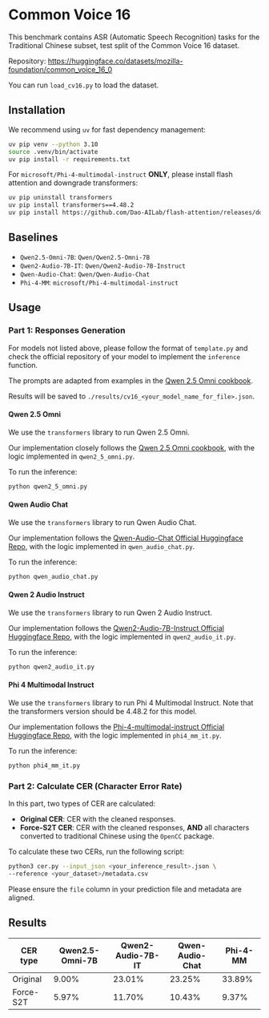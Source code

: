 # Common Voice 16

This benchmark contains ASR (Automatic Speech Recognition) tasks for the Traditional Chinese subset, test split of the Common Voice 16 dataset.

Repository: https://huggingface.co/datasets/mozilla-foundation/common_voice_16_0

You can run `load_cv16.py` to load the dataset.

## Installation

We recommend using `uv` for fast dependency management:

```bash
uv pip venv --python 3.10
source .venv/bin/activate
uv pip install -r requirements.txt
```

For `microsoft/Phi-4-multimodal-instruct` **ONLY**, please install flash attention and downgrade transformers:
```bash
uv pip uninstall transformers
uv pip install transformers==4.48.2
uv pip install https://github.com/Dao-AILab/flash-attention/releases/download/v2.7.4.post1/flash_attn-2.7.4.post1+cu12torch2.6cxx11abiFALSE-cp310-cp310-linux_x86_64.whl
``` 

## Baselines

- `Qwen2.5-Omni-7B`: `Qwen/Qwen2.5-Omni-7B`
- `Qwen2-Audio-7B-IT`: `Qwen/Qwen2-Audio-7B-Instruct`
- `Qwen-Audio-Chat`: `Qwen/Qwen-Audio-Chat`
- `Phi-4-MM`: `microsoft/Phi-4-multimodal-instruct`

## Usage

### Part 1: Responses Generation

For models not listed above, please follow the format of `template.py` and check the official repository of your model to implement the `inference` function.

The prompts are adapted from examples in the [Qwen 2.5 Omni cookbook](https://github.com/QwenLM/Qwen2.5-Omni/blob/main/cookbooks/universal_audio_understanding.ipynb).

Results will be saved to `./results/cv16_<your_model_name_for_file>.json`.

#### Qwen 2.5 Omni

We use the `transformers` library to run Qwen 2.5 Omni.
 
Our implementation closely follows the [Qwen 2.5 Omni cookbook](https://github.com/QwenLM/Qwen2.5-Omni/blob/main/cookbooks/universal_audio_understanding.ipynb), with the logic implemented in `qwen2_5_omni.py`.

To run the inference:

```bash
python qwen2_5_omni.py
```

#### Qwen Audio Chat

We use the `transformers` library to run Qwen Audio Chat.

Our implementation follows the [Qwen-Audio-Chat Official Huggingface Repo](https://huggingface.co/Qwen/Qwen-Audio-Chat), with the logic implemented in `qwen_audio_chat.py`.

To run the inference:

```bash
python qwen_audio_chat.py
```

#### Qwen 2 Audio Instruct

We use the `transformers` library to run Qwen 2 Audio Instruct.

Our implementation follows the [Qwen2-Audio-7B-Instruct Official Huggingface Repo](https://huggingface.co/Qwen/Qwen2-Audio-7B-Instruct), with the logic implemented in `qwen2_audio_it.py`.

To run the inference:

```bash
python qwen2_audio_it.py
```

#### Phi 4 Multimodal Instruct

We use the `transformers` library to run Phi 4 Multimodal Instruct. Note that the transformers version should be 4.48.2 for this model.

Our implementation follows the [Phi-4-multimodal-instruct Official Huggingface Repo](https://huggingface.co/microsoft/Phi-4-multimodal-instruct), with the logic implemented in `phi4_mm_it.py`.

To run the inference:

```bash
python phi4_mm_it.py
```

### Part 2: Calculate CER (Character Error Rate)

In this part, two types of CER are calculated:
- **Original CER**: CER with the cleaned responses.
- **Force-S2T CER**: CER with the cleaned responses, **AND** all characters converted to traditional Chinese using the `OpenCC` package.

To calculate these two CERs, run the following script:

```bash
python3 cer.py --input_json <your_inference_result>.json \
--reference <your_dataset>/metadata.csv
```

Please ensure the `file` column in your prediction file and metadata are aligned.

## Results

| CER type   | Qwen2.5-Omni-7B | Qwen2-Audio-7B-IT | Qwen-Audio-Chat | Phi-4-MM |
| ---------- | --------------- | ----------------- | --------------- | -------- |
| Original   | 9.00%           | 23.01%            | 23.25%          | 33.89%   |
| Force-S2T  | 5.97%           | 11.70%            | 10.43%          | 9.37%    |